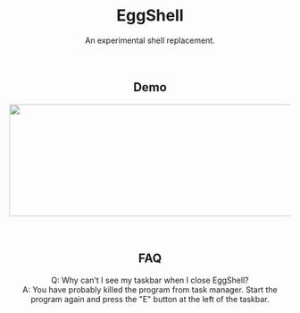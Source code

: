 <div align="center">
  <h1>EggShell</h1>
  An experimental shell replacement.
  <br><br><br>
  <h2>Demo</h2>
  <img src="https://i.imgur.com/Unh8Exm.gif" width="600" height="200">
  <br><br><br>
  <h2>FAQ</h2>
  Q: Why can't I see my taskbar when I close EggShell?<br>A: You have probably killed the program from task manager. Start the program again and press the "E" button at the left of the taskbar.
</div>
